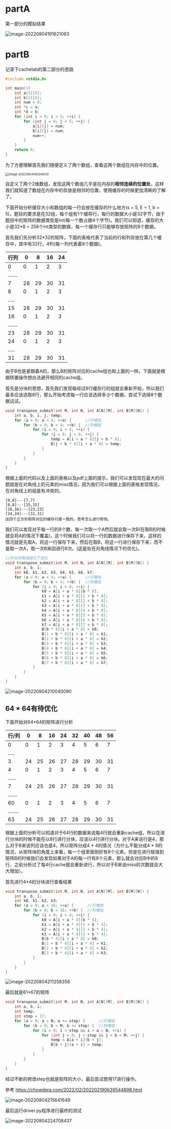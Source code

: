 # partA

第一部分的模拟结果

![image-20220804191621083](.pic/step/image-20220804191621083.png)



# partB

记录下cachelab的第二部分的思路

```c
#include <stdio.h>

int main(){
    int a[5][5];
    int b[5][5];
    int num = 0;
    int *c = a;
    int *d = b;
    for (int i = 0; i < 5; ++i) {
        for (int j = 0; j < 5; ++j) {
            a[i][j] = num;
            b[i][j] = num;
            num++;
        }
    }
    return 0;
}
```

为了方便理解首先我们随便定义了两个数组，查看这两个数组在内存中的位置。

<img src=".pic/step/image-20220804193249312.png" alt="image-20220804193249312" style="zoom: 67%;" />

自定义了两个2维数组，发现这两个数组几乎是在内存的**相邻连续的位置处**，这样我们就知道了数组在内存中的存放是相邻的位置，使用缓存的时候更加清晰的了解了。

下面开始分析缓存大小和数组的每一行会放在缓存的什么地方(s = 5, E = 1, b = 5)，题目的要求是在32组，每个组有1个缓存行，每行的数据大小是32字节，由于题目中的矩阵的数据类型是int(每一个数占据4个字节)，我们可以知道，缓存的大小是32*8 = 256个int类型的数据，每一个缓存行只能够存放矩阵的8个数据。

首先我们先分析32*32的矩阵，下面的表格代表了当前的行和列存放在第几个缓存中，其中有32行，4列(每一列代表着8个数据)。

| 行列    | 0    | 8    | 16   | 24   |
| ------- | ---- | ---- | ---- | ---- |
| 0       | 0    | 1    | 2    | 3    |
| ....... |      |      |      |      |
| 7       | 28   | 29   | 30   | 31   |
| 8       | 0    | 1    | 2    | 3    |
| .....   |      |      |      |      |
| 15      | 28   | 29   | 30   | 31   |
| 16      | 0    | 1    | 2    | 3    |
| ....... |      |      |      |      |
| 23      | 28   | 29   | 30   | 31   |
| 24      | 0    | 1    | 2    | 3    |
| .....   |      |      |      |      |
| 31      | 28   | 29   | 30   | 31   |

由于B也是紧跟着A的，那么B的矩阵对应的cache组也和上面的一样。下面就是根据转置操作想办法避开相同的cache组。

首先是分块的思想，首先我们发现每经过8行缓存行的组就会重新开始，所以我们最多应该选取8行，那么开始考虑每一行应该选择多少个数据，尝试下选择8个数据试试。

```c
void transpose_submit(int M, int N, int A[N][M], int B[M][N]) {
    int a, b, i, j, temp;
    for (a = 0; a < 4; ++a) {      //行增加
        for (b = 0; b < 4; ++b) {  //列增加
            for (i = 0; i < 8; ++i) {
                for (j = 0; j < 8; ++j) {
                    temp = A[i + a * 8][j + b * 8];
                    B[j + b * 8][i + a * 8] = temp;
                }
            }
        }
    }
}
```

根据上面的代码以及上面的表格以及pdf上面的提示，我们可以发现现在最大的问题就是在对角线上的元素的miss情况，因为我们可以根据上面的表格发现情况，在对角线上的组是有冲突的。

```
[0,0]---[7,7]
[8,8]---[15,15]
[16,16]---[23,23]
[24,24]---[31,31]
这四个正方形矩阵对应的缓存行是一致的，思考怎么进行修改。
```

我们可以发现对于每一行的8个数，每一次取一个A然后就会取一次B(在取B的时候就会将A的情况下覆盖)，这个时候我们可以将一行的数据进行保存下来，这样的情况就是先取A，将这一行保存下来，然后在取B，将这一行进行保存下来，而不是取一次A，取一次B来回进行8次。(这是处在对角线情况下的优化)。

```c
//针对对角线进行了优化
void transpose_submit(int M, int N, int A[N][M], int B[M][N]) {
    int a, b, i;
    int k0, k1, k2, k3, k4, k5, k6, k7;
    for (a = 0; a < 4; ++a) {      //行增加
        for (b = 0; b < 4; ++b) {  //列增加
            for (i = 0; i < 8; ++i) {
                k0 = A[i + a * 8][b * 8];
                k1 = A[i + a * 8][1 + b * 8];
                k2 = A[i + a * 8][2 + b * 8];
                k3 = A[i + a * 8][3 + b * 8];
                k4 = A[i + a * 8][4 + b * 8];
                k5 = A[i + a * 8][5 + b * 8];
                k6 = A[i + a * 8][6 + b * 8];
                k7 = A[i + a * 8][7 + b * 8];
                B[b * 8][i + a * 8] = k0;
                B[1 + b * 8][i + a * 8] = k1;
                B[2 + b * 8][i + a * 8] = k2;
                B[3 + b * 8][i + a * 8] = k3;
                B[4 + b * 8][i + a * 8] = k4;
                B[5 + b * 8][i + a * 8] = k5;
                B[6 + b * 8][i + a * 8] = k6;
                B[7 + b * 8][i + a * 8] = k7;
            }
        }
    }
}
```

![image-20220804210040090](.pic/step/image-20220804210040090.png)





## 64 * 64有待优化

下面开始对64*64的矩阵进行分析

| 行/列    | 0    | 8    | 16   | 24   | 32   | 40   | 48   | 56   |
| -------- | ---- | ---- | ---- | ---- | ---- | ---- | ---- | ---- |
| 0        | 0    | 1    | 2    | 3    | 4    | 5    | 6    | 7    |
| .....    |      |      |      |      |      |      |      |      |
| 3        | 24   | 25   | 26   | 27   | 28   | 29   | 30   | 31   |
| 4        | 0    | 1    | 2    | 3    | 4    | 5    | 6    | 7    |
| ......   |      |      |      |      |      |      |      |      |
| 7        | 24   | 25   | 26   | 27   | 28   | 29   | 30   | 31   |
| .......  |      |      |      |      |      |      |      |      |
| 60       | 0    | 1    | 2    | 3    | 4    | 5    | 6    | 7    |
| ........ |      |      |      |      |      |      |      |      |
| 63       | 24   | 25   | 26   | 27   | 28   | 29   | 30   | 31   |

根据上面的分析可以知道对于64行的数据来说每4行就会重新cache组，所以在进行分块的时候不能在以8行进行分块，应该以4行进行分块。对于A来说行是4，那么对于B来说列应该也是4，所以矩阵分成4 * 4的情况（为什么不能分成4 * 8的情况，从矩阵块的角度上来看，每一个组里面刚好有8个元素，但是在进行赋值到矩阵B的时候我们会发现如果对于A的每一行有8个元素，那么就会对应B中的8行，之前分析过了每4行cache就会重新进行，所以对于B来说miss的次数就会大大增加）。

首先进行4*4的分块进行查看结果

```c
void transpose_submit(int M, int N, int A[N][M], int B[M][N]) {
    int a, b, i;
    int k0, k1, k2, k3;
    for (a = 0; a < 16; ++a) {      //行增加
        for (b = 0; b < 16; ++b) {  //列增加
            for (i = 0; i < 4; ++i) {
                k0 = A[i + a * 4][b * 4];
                k1 = A[i + a * 4][1 + b * 4];
                k2 = A[i + a * 4][2 + b * 4];
                k3 = A[i + a * 4][3 + b * 4];
                B[b * 4][i + a * 4] = k0;
                B[1 + b * 4][i + a * 4] = k1;
                B[2 + b * 4][i + a * 4] = k2;
                B[3 + b * 4][i + a * 4] = k3;
            }
        }
    }
}
```

![image-20220804211258356](.pic/step/image-20220804211258356.png)













最后就是61*67的矩阵

```c
void transpose_submit(int M, int N, int A[N][M], int B[M][N]) {
    int a, b, i;
    int temp;
    int step = 17;
    for (a = 0; a < N; a += step) {      //行增加
        for (b = 0; b < M; b += step) {  //列增加
            for (i = 0; i < step && i + a < N; ++i) {
                for (int j = 0; j < step && j + b < M; ++j) {
                    temp = A[a + i][b + j];
                    B[b + j][a + i] = temp;
                }
            }
        }
    }
}
```

经过不断的修改step也就是矩阵的大小，最后尝试使用17进行操作。

参考  https://chowdera.com/2022/02/202202190639544898.html

![image-20220804215641649](.pic/step/image-20220804215641649.png)





最后运行driver.py程序进行最终的测试

![image-20220804224708437](.pic/step/image-20220804224708437.png)